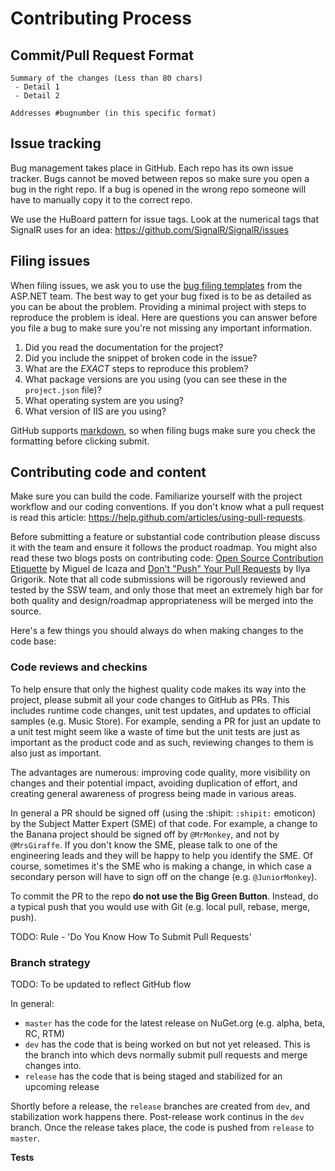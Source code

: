 # Contributing Process

## Commit/Pull Request Format

```
Summary of the changes (Less than 80 chars)
 - Detail 1
 - Detail 2

Addresses #bugnumber (in this specific format)
```


## Issue tracking

Bug management takes place in GitHub. Each repo has its own issue tracker. Bugs cannot be moved between repos so make sure you open a bug in the right repo. If a bug is opened in the wrong repo someone will have to manually copy it to the correct repo.

We use the HuBoard pattern for issue tags. Look at the numerical tags that SignalR uses for an idea: https://github.com/SignalR/SignalR/issues

## Filing issues
When filing issues, we ask you to use the [bug filing templates](https://github.com/aspnet/Home/wiki/Functional-bug-template) from the ASP.NET team.
The best way to get your bug fixed is to be as detailed as you can be about the problem.
Providing a minimal project with steps to reproduce the problem is ideal.
Here are questions you can answer before you file a bug to make sure you're not missing any important information.

1. Did you read the documentation for the project?
2. Did you include the snippet of broken code in the issue?
3. What are the *EXACT* steps to reproduce this problem?
4. What package versions are you using (you can see these in the `project.json` file)?
5. What operating system are you using?
6. What version of IIS are you using?

GitHub supports [markdown](https://help.github.com/articles/github-flavored-markdown/), so when filing bugs make sure you check the formatting before clicking submit.


## Contributing code and content
Make sure you can build the code. Familiarize yourself with the project workflow and our coding conventions. If you don't know what a pull request is read this article: https://help.github.com/articles/using-pull-requests.

Before submitting a feature or substantial code contribution please discuss it with the team and ensure it follows the product roadmap. You might also read these two blogs posts on contributing code: [Open Source Contribution Etiquette](http://tirania.org/blog/archive/2010/Dec-31.html) by Miguel de Icaza and [Don't "Push" Your Pull Requests](https://www.igvita.com/2011/12/19/dont-push-your-pull-requests/) by Ilya Grigorik. Note that all code submissions will be rigorously reviewed and tested by the SSW team, and only those that meet an extremely high bar for both quality and design/roadmap appropriateness will be merged into the source.

Here's a few things you should always do when making changes to the code base:

### Code reviews and checkins

To help ensure that only the highest quality code makes its way into the project, please submit all your code changes to GitHub as PRs. This includes runtime code changes, unit test updates, and updates to official samples (e.g. Music Store). For example, sending a PR for just an update to a unit test might seem like a waste of time but the unit tests are just as important as the product code and as such, reviewing changes to them is also just as important.

The advantages are numerous: improving code quality, more visibility on changes and their potential impact, avoiding duplication of effort, and creating general awareness of progress being made in various areas.

In general a PR should be signed off (using the :shipit: `:shipit:` emoticon) by the Subject Matter Expert (SME) of that code. For example, a change to the Banana project should be signed off by `@MrMonkey`, and not by `@MrsGiraffe`. If you don't know the SME, please talk to one of the engineering leads and they will be happy to help you identify the SME. Of course, sometimes it's the SME who is making a change, in which case a secondary person will have to sign off on the change (e.g. `@JuniorMonkey`).

To commit the PR to the repo **do not use the Big Green Button**. Instead, do a typical push that you would use with Git (e.g. local pull, rebase, merge, push).

TODO: Rule - 'Do You Know How To Submit Pull Requests'



### Branch strategy

TODO: To be updated to reflect GitHub flow

In general:

* `master` has the code for the latest release on NuGet.org (e.g. alpha, beta, RC, RTM)
* `dev` has the code that is being worked on but not yet released. This is the branch into which devs normally submit pull requests and merge changes into.
* `release` has the code that is being staged and stabilized for an upcoming release

Shortly before a release, the `release` branches are created from `dev`, and stabilization work happens there. Post-release work continus in the `dev` branch. Once the release takes place, the code is pushed from `release` to `master`.

**Tests**
